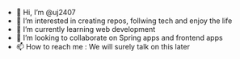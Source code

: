 - 👋 Hi, I’m @uj2407
- 👀 I’m interested in creating repos, follwing tech and enjoy the life
- 🌱 I’m currently learning web development
- 💞️ I’m looking to collaborate on Spring apps and frontend apps
- 📫 How to reach me : We will surely talk on this later

<!---
uj2407/uj2407 is a ✨ special ✨ repository because its `README.md` (this file) appears on your GitHub profile.
You can click the Preview link to take a look at your changes.
--->
